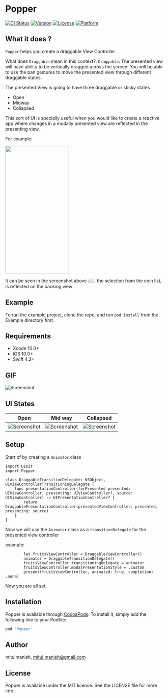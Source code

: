 # Popper

[![CI Status](https://img.shields.io/travis/mitulmanish/Popper.svg?style=flat)](https://travis-ci.org/mitulmanish/Popper)
[![Version](https://img.shields.io/cocoapods/v/Popper.svg?style=flat)](https://cocoapods.org/pods/Popper)
[![License](https://img.shields.io/cocoapods/l/Popper.svg?style=flat)](https://cocoapods.org/pods/Popper)
[![Platform](https://img.shields.io/cocoapods/p/Popper.svg?style=flat)](https://cocoapods.org/pods/Popper)

## What it does ?

`Popper` helps you create a draggable View Controller.

What does `Draggable` mean in this context?.
`Draggable`: The presented view will have ability to be vertically dragged across the screen. You will be able to use the pan gestures to move the presented view through different draggable states.

The presented View is going to have three draggable or sticky states
  - Open
  - Midway
  - Collapsed
  
This sort of UI is specially useful when you would like to create a reactive app where changes in a modally presented view are reflected in the presenting view.

For example:

<img src="https://firebasestorage.googleapis.com/v0/b/instafire-8f7b1.appspot.com/o/Crypt.png?alt=media&token=61481727-50d3-4ec4-a45f-3c25a36ea648)" width="200" height="400">

It can be seen in the screenshot above 👆🏼, the selection from the coin list, is reflected on the backing view

## Example

To run the example project, clone the repo, and run `pod install` from the Example directory first.

## Requirements
- Xcode 10.0+
- iOS 10.0+
- Swift 4.2+

## GIF
![Screenshot](https://firebasestorage.googleapis.com/v0/b/instafire-8f7b1.appspot.com/o/Popper.gif?alt=media&token=9df72f10-b973-405e-a8a9-52e3a0666b7d)

## UI States

|Open|Mid way|Collapsed|
|---|---|---|
|![Screenshot](https://firebasestorage.googleapis.com/v0/b/instafire-8f7b1.appspot.com/o/open.png?alt=media&token=9d429613-70ef-4fce-8df4-09a1523a2be5)|![Screenshot](https://firebasestorage.googleapis.com/v0/b/instafire-8f7b1.appspot.com/o/midway.png?alt=media&token=6a94d279-dd99-4f91-a0c3-4a4d8bee4546)|![Screenshot](https://firebasestorage.googleapis.com/v0/b/instafire-8f7b1.appspot.com/o/collapsed.png?alt=media&token=e12d2016-426a-46de-82c7-0528ad3ba9aa)|

## Setup

Start of by creating a `Animator` class

```
import UIKit
import Popper

class DraggableTransitionDelegate: NSObject, UIViewControllerTransitioningDelegate {
    func presentationController(forPresented presented: UIViewController, presenting: UIViewController?, source: UIViewController) -> UIPresentationController? {
        return DraggablePresentationController(presentedViewController: presented, presenting: source)
    }
}
```

Now we will use the `Animator` class as a `transitionDelegate` for the presented view controller

example:

```
        let fruitsViewController = DraggableViewController()
        animator = DraggableTransitionDelegate()
        fruitsViewController.transitioningDelegate = animator
        fruitsViewController.modalPresentationStyle = .custom
        present(fruitsViewController, animated: true, completion: .none)
```

Now you are all set.

## Installation

Popper is available through [CocoaPods](https://cocoapods.org). To install
it, simply add the following line to your Podfile:

```ruby
pod 'Popper'
```

## Author

mitulmanish, mitul.manish@gmail.com

## License

Popper is available under the MIT license. See the LICENSE file for more info.

